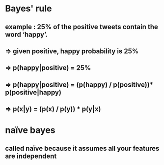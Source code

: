 # Bayes' rule
## example : 25% of the positive tweets contain the word ‘happy’.  
## => given positive, happy probability is 25%
## => p(happy|positive) = 25%
## => p(happy|positive) = (p(happy) / p(positive))* p(positive|happy)
## => p(x|y) = (p(x) / p(y)) * p(y|x)

# naïve bayes 
## called naïve because it assumes all your features are independent 